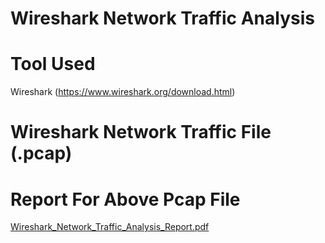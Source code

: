 # Wireshark Network Traffic Analysis

#  Tool Used 
Wireshark (https://www.wireshark.org/download.html)

# Wireshark Network Traffic File (.pcap)



# Report For Above Pcap File 


[Wireshark_Network_Traffic_Analysis_Report.pdf](https://github.com/user-attachments/files/20553063/Wireshark_Network_Traffic_Analysis_Report.pdf)




